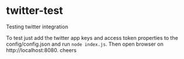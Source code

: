# twitter-test
Testing twitter integration 


To test just add the twitter app keys and access token properties to the config/config.json and run `node index.js`. Then open browser on http://localhost:8080. cheers
